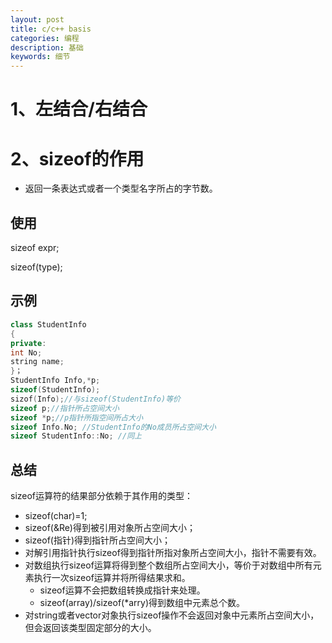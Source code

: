 ```yaml
---
layout: post
title: c/c++ basis
categories: 编程
description: 基础
keywords: 细节
---
```


<head>
    <script src="https://cdn.mathjax.org/mathjax/latest/MathJax.js?config=TeX-AMS-MML_HTMLorMML" type="text/javascript"></script>
    <script type="text/x-mathjax-config">
        MathJax.Hub.Config({
            tex2jax: {
            skipTags: ['script', 'noscript', 'style', 'textarea', 'pre'],
            inlineMath: [['$','$']]
            }
        });
    </script>
</head>

# 1、左结合/右结合







# 2、sizeof的作用

* 返回一条表达式或者一个类型名字所占的字节数。

## 使用

sizeof expr;

sizeof(type);

## 示例

```c++
class StudentInfo
{
private:
int No;
string name;
}；
StudentInfo Info,*p;
sizeof(StudentInfo);
sizof(Info);//与sizeof(StudentInfo)等价
sizeof p;//指针所占空间大小
sizeof *p;//p指针所指空间所占大小
sizeof Info.No; //StudentInfo的No成员所占空间大小
sizeof StudentInfo::No; //同上
```

## 总结
sizeof运算符的结果部分依赖于其作用的类型：

* sizeof(char)=1;
* sizeof(&Re)得到被引用对象所占空间大小；
* sizeof(指针)得到指针所占空间大小；
* 对解引用指针执行sizeof得到指针所指对象所占空间大小，指针不需要有效。
* 对数组执行sizeof运算将得到整个数组所占空间大小，等价于对数组中所有元素执行一次sizeof运算并将所得结果求和。
  * sizeof运算不会把数组转换成指针来处理。
  * sizeof(array)/sizeof(*arry)得到数组中元素总个数。
* 对string或者vector对象执行sizeof操作不会返回对象中元素所占空间大小，但会返回该类型固定部分的大小。


